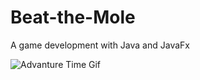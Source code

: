 # Beat-the-Mole
A game development with Java and JavaFx

![Advanture Time Gif](https://i.ibb.co/Zg3shM3/8-bit-Fight-Adventure-Time.gif)
